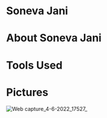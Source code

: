 # Soneva Jani

# About Soneva Jani  

# Tools Used 

# Pictures
![Web capture_4-6-2022_17527_](https://user-images.githubusercontent.com/104431269/171998832-ec231597-1005-4038-b9b0-ed67df9a649e.jpeg)
